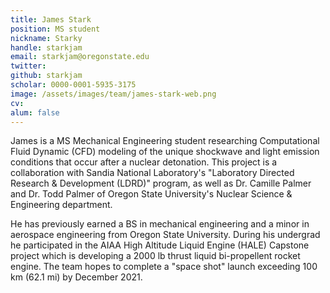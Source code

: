 ```yaml
---
title: James Stark
position: MS student
nickname: Starky
handle: starkjam
email: starkjam@oregonstate.edu
twitter:
github: starkjam
scholar: 0000-0001-5935-3175
image: /assets/images/team/james-stark-web.png
cv:
alum: false
---
```

James is a MS Mechanical Engineering student researching Computational Fluid Dynamic (CFD) modeling of the unique shockwave and light emission conditions that occur after a nuclear detonation.  This project is a collaboration with Sandia National Laboratory's "Laboratory Directed Research & Development (LDRD)" program, as well as Dr. Camille Palmer and Dr. Todd Palmer of Oregon State University's Nuclear Science & Engineering department.

He has previously earned a BS in mechanical engineering and a minor in aerospace engineering from Oregon State University.  During his undergrad he participated in the AIAA High Altitude Liquid Engine (HALE) Capstone project which is developing a 2000 lb thrust liquid bi-propellent rocket engine.  The team hopes to complete a "space shot" launch exceeding 100 km (62.1 mi) by December 2021.

[Oregon State University]: http://oregonstate.edu/
